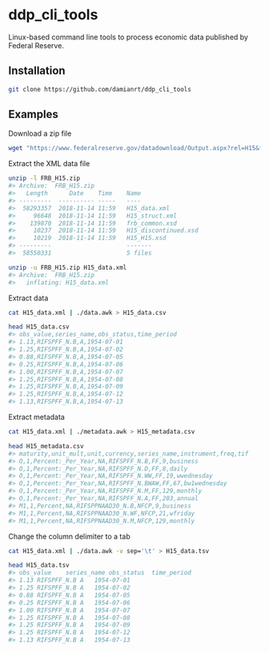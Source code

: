 
<!-- README.md is generated from README.Rmd. Please edit that file -->
ddp\_cli\_tools
===============

Linux-based command line tools to process economic data published by Federal Reserve.

Installation
------------

``` bash
git clone https://github.com/damianrt/ddp_cli_tools
```

Examples
--------

Download a zip file

``` bash
wget "https://www.federalreserve.gov/datadownload/Output.aspx?rel=H15&filetype=zip" -q -O FRB_H15.zip
```

Extract the XML data file

``` bash
unzip -l FRB_H15.zip
#> Archive:  FRB_H15.zip
#>   Length      Date    Time    Name
#> ---------  ---------- -----   ----
#>  58293357  2018-11-14 11:59   H15_data.xml
#>     96648  2018-11-14 11:59   H15_struct.xml
#>    139870  2018-11-14 11:59   frb_common.xsd
#>     10237  2018-11-14 11:59   H15_discontinued.xsd
#>     10219  2018-11-14 11:59   H15_H15.xsd
#> ---------                     -------
#>  58550331                     5 files
```

``` bash
unzip -u FRB_H15.zip H15_data.xml
#> Archive:  FRB_H15.zip
#>   inflating: H15_data.xml
```

Extract data

``` bash
cat H15_data.xml | ./data.awk > H15_data.csv
```

``` bash
head H15_data.csv
#> obs_value,series_name,obs_status,time_period
#> 1.13,RIFSPFF_N.B,A,1954-07-01
#> 1.25,RIFSPFF_N.B,A,1954-07-02
#> 0.88,RIFSPFF_N.B,A,1954-07-05
#> 0.25,RIFSPFF_N.B,A,1954-07-06
#> 1.00,RIFSPFF_N.B,A,1954-07-07
#> 1.25,RIFSPFF_N.B,A,1954-07-08
#> 1.25,RIFSPFF_N.B,A,1954-07-09
#> 1.25,RIFSPFF_N.B,A,1954-07-12
#> 1.13,RIFSPFF_N.B,A,1954-07-13
```

Extract metadata

``` bash
cat H15_data.xml | ./metadata.awk > H15_metadata.csv
```

``` bash
head H15_metadata.csv
#> maturity,unit_mult,unit,currency,series_name,instrument,freq,tif
#> O,1,Percent:_Per_Year,NA,RIFSPFF_N.B,FF,9,business
#> O,1,Percent:_Per_Year,NA,RIFSPFF_N.D,FF,8,daily
#> O,1,Percent:_Per_Year,NA,RIFSPFF_N.WW,FF,19,wwednesday
#> O,1,Percent:_Per_Year,NA,RIFSPFF_N.BWAW,FF,67,bw1wednesday
#> O,1,Percent:_Per_Year,NA,RIFSPFF_N.M,FF,129,monthly
#> O,1,Percent:_Per_Year,NA,RIFSPFF_N.A,FF,203,annual
#> M1,1,Percent,NA,RIFSPPNAAD30_N.B,NFCP,9,business
#> M1,1,Percent,NA,RIFSPPNAAD30_N.WF,NFCP,21,wfriday
#> M1,1,Percent,NA,RIFSPPNAAD30_N.M,NFCP,129,monthly
```

Change the column delimiter to a tab

``` bash
cat H15_data.xml | ./data.awk -v sep='\t' > H15_data.tsv
```

``` bash
head H15_data.tsv
#> obs_value    series_name obs_status  time_period
#> 1.13 RIFSPFF_N.B A   1954-07-01
#> 1.25 RIFSPFF_N.B A   1954-07-02
#> 0.88 RIFSPFF_N.B A   1954-07-05
#> 0.25 RIFSPFF_N.B A   1954-07-06
#> 1.00 RIFSPFF_N.B A   1954-07-07
#> 1.25 RIFSPFF_N.B A   1954-07-08
#> 1.25 RIFSPFF_N.B A   1954-07-09
#> 1.25 RIFSPFF_N.B A   1954-07-12
#> 1.13 RIFSPFF_N.B A   1954-07-13
```
